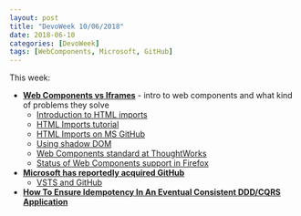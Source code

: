 ```yaml
---
layout: post
title: "DevoWeek 10/06/2018"
date: 2018-06-10
categories: [DevoWeek]
tags: [WebComponents, Microsoft, GitHub]
---
```


This week:

* **[Web Components vs Iframes](http://webagility.com/posts/web-components-vs-iframes)** - intro to web components and what kind of problems they solve
  * [Introduction to HTML imports](https://www.webcomponents.org/community/articles/introduction-to-html-imports)
  * [HTML Imports tutorial](https://www.html5rocks.com/en/tutorials/webcomponents/imports/)
  * [HTML Imports on MS GitHub](https://github.com/webcomponents/html-imports)
  * [Using shadow DOM](https://developer.mozilla.org/en-US/docs/Web/Web_Components/Using_shadow_DOM)
  * [Web Components standard at ThoughtWorks](https://www.thoughtworks.com/radar/platforms/web-components-standard)
  * [Status of Web Components support in Firefox](https://developer.mozilla.org/en-US/docs/Web/Web_Components/Status_in_Firefox)
* **[Microsoft has reportedly acquired GitHub](https://www.theverge.com/2018/6/3/17422752/microsoft-github-acquisition-rumors)**
  * [VSTS and GitHub](https://blogs.msdn.microsoft.com/devops/2018/06/04/vsts-github/)
* **[How To Ensure Idempotency In An Eventual Consistent DDD/CQRS Application](http://blog.sapiensworks.com/post/2015/08/26/How-To-Ensure-Idempotency)**
